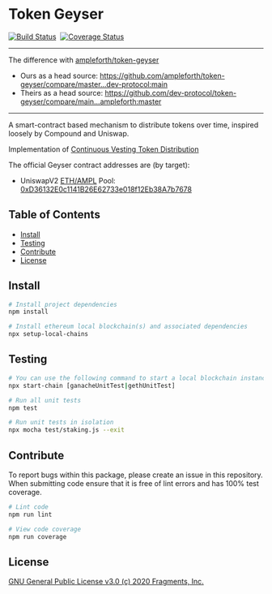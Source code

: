 # Token Geyser

[![Build Status](https://travis-ci.org/dev-protocol/token-geyser.svg?branch=main)](https://travis-ci.org/dev-protocol/token-geyser)&nbsp;&nbsp;[![Coverage Status](https://coveralls.io/repos/github/dev-protocol/token-geyser/badge.svg?branch=main&t=LdZfUk)](https://coveralls.io/github/dev-protocol/token-geyser?branch=main)

---

The difference with [ampleforth/token-geyser](https://github.com/ampleforth/token-geyser)

- Ours as a head source: https://github.com/ampleforth/token-geyser/compare/master...dev-protocol:main
- Theirs as a head source: https://github.com/dev-protocol/token-geyser/compare/main...ampleforth:master

---

A smart-contract based mechanism to distribute tokens over time, inspired loosely by Compound and Uniswap.

Implementation of [Continuous Vesting Token Distribution](https://github.com/ampleforth/RFCs/blob/master/RFCs/rfc-1.md)

The official Geyser contract addresses are (by target):
- UniswapV2 [ETH/AMPL](https://uniswap.exchange/swap?outputCurrency=0xd46ba6d942050d489dbd938a2c909a5d5039a161) Pool: [0xD36132E0c1141B26E62733e018f12Eb38A7b7678](https://etherscan.io/address/0xd36132e0c1141b26e62733e018f12eb38a7b7678)

## Table of Contents

- [Install](#install)
- [Testing](#testing)
- [Contribute](#contribute)
- [License](#license)


## Install

```bash
# Install project dependencies
npm install

# Install ethereum local blockchain(s) and associated dependencies
npx setup-local-chains
```

## Testing

``` bash
# You can use the following command to start a local blockchain instance
npx start-chain [ganacheUnitTest|gethUnitTest]

# Run all unit tests
npm test

# Run unit tests in isolation
npx mocha test/staking.js --exit
```

## Contribute

To report bugs within this package, please create an issue in this repository.
When submitting code ensure that it is free of lint errors and has 100% test coverage.

``` bash
# Lint code
npm run lint

# View code coverage
npm run coverage
```

## License

[GNU General Public License v3.0 (c) 2020 Fragments, Inc.](./LICENSE)
